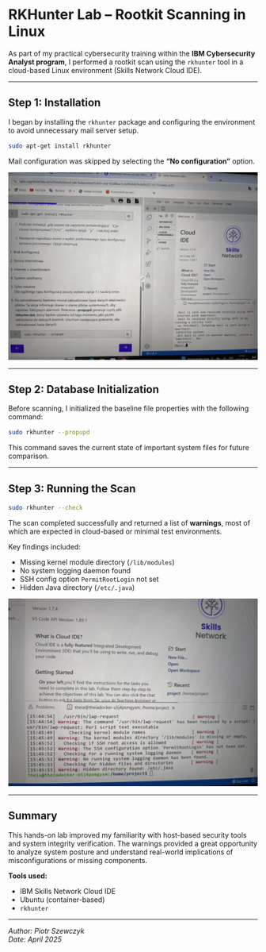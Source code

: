 
# RKHunter Lab – Rootkit Scanning in Linux

As part of my practical cybersecurity training within the **IBM Cybersecurity Analyst program**, I performed a rootkit scan using the `rkhunter` tool in a cloud-based Linux environment (Skills Network Cloud IDE).

---

## Step 1: Installation

I began by installing the `rkhunter` package and configuring the environment to avoid unnecessary mail server setup.

```bash
sudo apt-get install rkhunter
```

Mail configuration was skipped by selecting the **“No configuration”** option.

![RKHunter installation](./rkhunter_installation.jpg)

---

## Step 2: Database Initialization

Before scanning, I initialized the baseline file properties with the following command:

```bash
sudo rkhunter --propupd
```

This command saves the current state of important system files for future comparison.

---

## Step 3: Running the Scan

```bash
sudo rkhunter --check
```

The scan completed successfully and returned a list of **warnings**, most of which are expected in cloud-based or minimal test environments.

Key findings included:
- Missing kernel module directory (`/lib/modules`)
- No system logging daemon found
- SSH config option `PermitRootLogin` not set
- Hidden Java directory (`/etc/.java`)

![RKHunter scan result](./rkhunter_result_1.jpg)

---

## Summary

This hands-on lab improved my familiarity with host-based security tools and system integrity verification. The warnings provided a great opportunity to analyze system posture and understand real-world implications of misconfigurations or missing components.

**Tools used:**
- IBM Skills Network Cloud IDE  
- Ubuntu (container-based)  
- `rkhunter`  

---

*Author: Piotr Szewczyk*  
*Date: April 2025*
